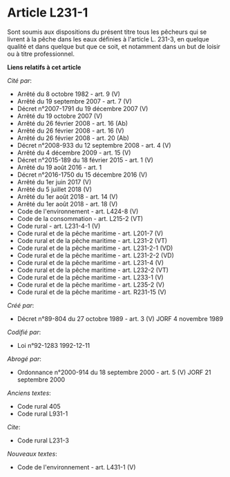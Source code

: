 # Article L231-1

Sont soumis aux dispositions du présent titre tous les pêcheurs qui se livrent à la pêche dans les eaux définies à l'article
L. 231-3, en quelque qualité et dans quelque but que ce soit, et notamment dans un but de loisir ou à titre professionnel.

**Liens relatifs à cet article**

_Cité par_:

  - Arrêté du 8 octobre 1982 - art. 9 (V)
  - Arrêté du 19 septembre 2007 - art. 7 (V)
  - Décret n°2007-1791 du 19 décembre 2007 (V)
  - Arrêté du 19 octobre 2007 (V)
  - Arrêté du 26 février 2008 - art. 16 (Ab)
  - Arrêté du 26 février 2008 - art. 16 (V)
  - Arrêté du 26 février 2008 - art. 20 (Ab)
  - Décret n°2008-933 du 12 septembre 2008 - art. 4 (V)
  - Arrêté du 4 décembre 2009 - art. 15 (V)
  - Décret n°2015-189 du 18 février 2015 - art. 1 (V)
  - Arrêté du 19 août 2016 - art. 1
  - Décret n°2016-1750 du 15 décembre 2016 (V)
  - Arrêté du 1er juin 2017 (V)
  - Arrêté du 5 juillet 2018 (V)
  - Arrêté du 1er août 2018 - art. 14 (V)
  - Arrêté du 1er août 2018 - art. 18 (V)
  - Code de l'environnement - art. L424-8 (V)
  - Code de la consommation - art. L215-2 (VT)
  - Code rural - art. L231-4-1 (V)
  - Code rural et de la pêche maritime - art. L201-7 (V)
  - Code rural et de la pêche maritime - art. L231-2 (VT)
  - Code rural et de la pêche maritime - art. L231-2-1 (VD)
  - Code rural et de la pêche maritime - art. L231-2-2 (VD)
  - Code rural et de la pêche maritime - art. L231-4 (V)
  - Code rural et de la pêche maritime - art. L232-2 (VT)
  - Code rural et de la pêche maritime - art. L233-1 (V)
  - Code rural et de la pêche maritime - art. L235-2 (V)
  - Code rural et de la pêche maritime - art. R231-15 (V)

_Créé par_:

  - Décret n°89-804 du 27 octobre 1989 - art. 3 (V) JORF 4 novembre 1989

_Codifié par_:

  - Loi n°92-1283 1992-12-11

_Abrogé par_:

  - Ordonnance n°2000-914 du 18 septembre 2000 - art. 5 (V) JORF 21 septembre 2000

_Anciens textes_:

  - Code rural 405
  - Code rural L931-1

_Cite_:

  - Code rural L231-3

_Nouveaux textes_:

  - Code de l'environnement - art. L431-1 (V)

